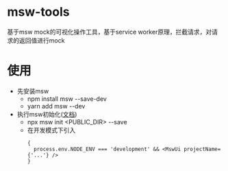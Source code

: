 # msw-tools
基于msw mock的可视化操作工具，基于service worker原理，拦截请求，对请求的返回值进行mock

# 使用

- 先安装msw
  - npm install msw --save-dev
  - yarn add msw --dev
- 执行msw初始化([文档](https://mswjs.io/docs/getting-started/integrate/browser))
  - npx msw init <PUBLIC_DIR> --save
  - 在开发模式下引入
    ```
    {
      process.env.NODE_ENV === 'development' && <MswUi projectName={'...'} />
    }
    ```
